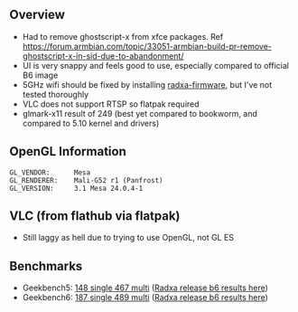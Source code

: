 ## Overview
- Had to remove ghostscript-x from xfce packages. Ref https://forum.armbian.com/topic/33051-armbian-build-pr-remove-ghostscript-x-in-sid-due-to-abandonment/
- UI is very snappy and feels good to use, especially compared to official B6 image
- 5GHz wifi should be fixed by installing [radxa-firmware](https://github.com/radxa-pkg/radxa-firmware/releases/tag/0.2.20), but I've not tested thoroughly 
- VLC does not support RTSP so flatpak required
- glmark-x11 result of 249 (best yet compared to bookworm, and compared to 5.10 kernel and drivers)

## OpenGL Information
```
GL_VENDOR:      Mesa
GL_RENDERER:    Mali-G52 r1 (Panfrost)
GL_VERSION:     3.1 Mesa 24.0.4-1
```

## VLC (from flathub via flatpak)
- Still laggy as hell due to trying to use OpenGL, not GL ES

## Benchmarks
- Geekbench5: [148 single 467 multi](https://browser.geekbench.com/v5/cpu/22365656) ([Radxa release b6 results here](https://browser.geekbench.com/v5/cpu/22362662))
- Geekbench6: [187 single 489 multi](https://browser.geekbench.com/v6/cpu/5562832) ([Radxa release b6 results here](https://browser.geekbench.com/v6/cpu/5537554))
